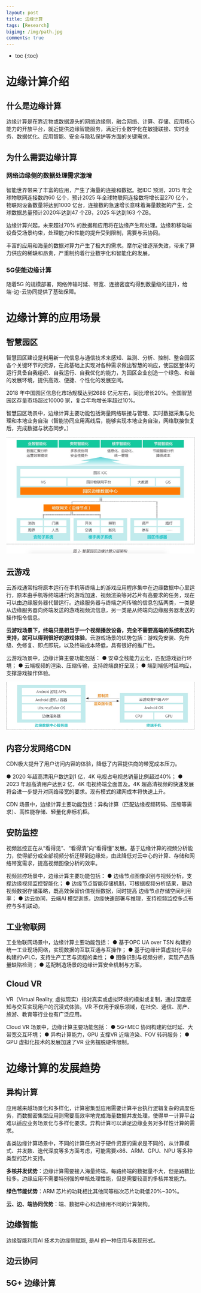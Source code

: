 ```yaml
---
layout: post
title: 边缘计算
tags: [Research]
bigimg: /img/path.jpg
comments: true
---
```


* toc
{:toc}

# 边缘计算介绍

## 什么是边缘计算

边缘计算是在靠近物或数据源头的网络边缘侧，融合网络、计算、存储、应用核心能力的开放平台，就近提供边缘智能服务，满足行业数字化在敏捷联接、实时业务、数据优化、应用智能、安全与隐私保护等方面的关键需求。

## 为什么需要边缘计算

### 网络边缘侧的数据处理需求激增

智能世界带来了丰富的应用，产生了海量的连接和数据。据IDC 预测，2015 年全球物联网连接数约60 亿个，预计2025 年全球物联网连接数将增长至270 亿个，物联网设备数量将达到1000 亿台，连接数的急速增长意味着海量数据的产生，全球数据总量预计2020年达到47 个ZB，2025 年达到163 个ZB。

边缘计算兴起，未来超过70% 的数据和应用将在边缘产生和处理。边缘和移动端设备受场景约束，处理能力和性能的提升受到限制，需要与云协同。

丰富的应用和海量的数据对算力产生了极大的需求。摩尔定律逐渐失效，带来了算力供应的稀缺和昂贵，严重制约着行业数字化和智能化的发展。

### 5G使能边缘计算

随着5G 的规模部署，网络传输时延、带宽、连接密度均得到数量级的提升，给端-边-云协同提供了基础保障。

# 边缘计算的应用场景

## 智慧园区

智慧园区建设是利用新一代信息与通信技术来感知、监测、分析、控制、整合园区各个关键环节的资源，在此基础上实现对各种需求做出智慧的响应，使园区整体的运行具备自我组织、自我运行、自我优化的能力，为园区企业创造一个绿色、和谐的发展环境，提供高效、便捷、个性化的发展空间。

2018 年中国园区信息化市场规模达到2688 亿元左右，同比增长20%。全国智慧园区存量市场超过10000 家，复合年均增长率超过10%。

智慧园区场景中，边缘计算主要功能包括海量网络联接与管理、实时数据采集与处理和本地业务自治（智能协同应用离线后，能够实现本地业务自治，网络联接恢复后，完成数据与状态同步。）

![图 智慧园区边缘计算分层架构](https://github.com/kevinsblog/kevinsblog.github.io/blob/master/img/1593610899107.jpg)

## 云游戏

云游戏通常指将原本运行在手机等终端上的游戏应用程序集中在边缘数据中心里运行，原本由手机等终端进行的游戏加速、视频渲染等对芯片有高要求的任务，现在可以由边缘服务器代替运行。边缘服务器与终端之间传输的信息包括两类，一类是从边缘服务器向终端发送的游戏视频流信息，另一类是从终端向边缘服务器发送的操作指令信息。

**云游戏场景下，终端只是相当于一个视频播放设备，完全不需要高端的系统和芯片支持，就可以得到很好的游戏体验**。云游戏场景的优势包括：游戏免安装、免升级、免修复、即点即玩，以及终端成本降低，具有很好的推广性。

云游戏场景中，边缘计算主要功能包括：
● 安卓全栈能力云化，匹配游戏运行环境；
● 云端视频的渲染、压缩传输，支持终端良好呈现；
● 端到端低时延响应，支撑游戏操作体验。

![图 云游戏方案全栈示意图](https://github.com/kevinsblog/kevinsblog.github.io/blob/master/img/1593611373918.jpg)

## 内容分发网络CDN

CDN极大提升了用户访问内容的体验，降低了内容提供商的带宽成本压力。

● 2020 年超高清用户数达到1 亿，4K 电视占电视总销量比例超过40%；
● 2023 年超高清用户达到2 亿，4K 电视终端全面普及。4K 超高清视频的快速发展将会进一步提升对网络带宽的要求。现有模式的建网成本将快速上升。

CDN 场景中，边缘计算主要功能包括：异构计算（匹配边缘视频转码、压缩等需求）、高性能存储、轻量化非标机柜。

## 安防监控

视频监控正在从“看得见”、“看得清”向“看得懂”发展。基于边缘计算的视频分析能力，使得部分或全部视频分析迁移到边缘处，由此降低对云中心的计算、存储和网络带宽需求，提高视频图像分析的效率。

视频监控场景中，边缘计算主要功能包括：
● 边缘节点图像识别与视频分析，支撑边缘视频监控智能化；
● 边缘节点智能存储机制，可根据视频分析结果，联动视频数据存储策略，既高效保留价值视频数据，同时提高
边缘节点存储空间利用率；
● 边云协同，云端AI 模型训练，边缘快速部署与推理，支持视频监控多点布控与多机联动。

## 工业物联网

工业物联网场景中，边缘计算主要功能包括：
● 基于OPC UA over TSN 构建的统一工业现场网络，实现数据的互联互通与互操作；
● 基于边缘计算虚拟化平台构建的vPLC，支持生产工艺与流程的柔性；
● 图像识别与视频分析，实现产品质量缺陷检测；
● 适配制造场景的边缘计算安全机制与方案。

## Cloud VR

VR（Virtual Reality, 虚拟现实）指对真实或虚拟环境的模拟或复制，通过深度感知与交互实现用户的沉浸式体验。VR 不仅用于娱乐领域，在社交、通信、房产、旅游、教育等行业也有广泛应用。

Cloud VR 场景中，边缘计算主要功能包括：
● 5G+MEC 协同构建的低时延、大带宽交互环境；
● 异构计算能力，GPU 支撑VR 近端渲染、FOV 转码服务；
● GPU 虚拟化技术的发展加速了VR 业务摆脱硬件限制。

# 边缘计算的发展趋势

## 异构计算

应用越来越场景化和多样化，计算密集型应用需要计算平台执行逻辑复杂的调度任务，而数据密集型应用则需要高效率地完成海量数据并发处理，使得单一计算平台难以适应业务场景化与多样化要求。异构计算可以满足边缘业务对多样性计算的需求。

各类边缘计算场景中，不同的计算任务对于硬件资源的需求是不同的，从计算模式、并发数、迭代深度等多方面考虑，可能需要x86、ARM、GPU、NPU 等多种类型的芯片支持。

**多核并发优势**：边缘计算需要接入海量终端。每路终端的数据量不大，但是路数比较多。边缘应用不需要特别强的单核处理性能，但是需要较高的多核并发能力。

**绿色节能优势**：ARM 芯片的功耗相比其他同等档次芯片功耗低20%~30%。

**云、边、端协同优势**：端、数据中心和边缘用不同的计算架构。

## 边缘智能

边缘智能利用AI 技术为边缘侧赋能, 是AI 的一种应用与表现形式。

## 边云协同

## 5G+ 边缘计算